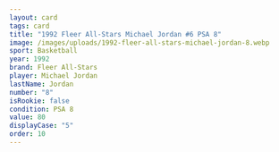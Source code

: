 ```yaml
---
layout: card
tags: card
title: "1992 Fleer All-Stars Michael Jordan #6 PSA 8"
image: /images/uploads/1992-fleer-all-stars-michael-jordan-8.webp
sport: Basketball
year: 1992
brand: Fleer All-Stars
player: Michael Jordan
lastName: Jordan
number: "8"
isRookie: false
condition: PSA 8
value: 80
displayCase: "5"
order: 10
---
```

